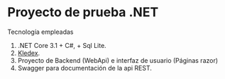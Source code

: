 # Proyecto de prueba .NET

Tecnología empleadas

1. .NET Core 3.1 + C#, + Sql Lite.
2. [Kledex](https://github.com/lucabriguglia/Kledex/blob/master/README.md).
3. Proyecto de Backend (WebApi) e interfaz de usuario (Páginas razor)
4. Swagger para documentación de la api REST.

